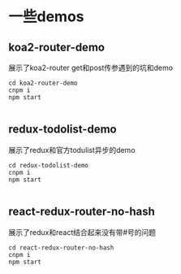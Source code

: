 # 一些demos
## koa2-router-demo
展示了koa2-router get和post传参遇到的坑和demo

```
cd koa2-router-demo
cnpm i 
npm start


```
## redux-todolist-demo
展示了redux和官方todulist异步的demo
```
cd redux-todolist-demo
cnpm i 
npm start


```

## react-redux-router-no-hash
展示了redux和react结合起来没有带#号的问题
```
cd react-redux-router-no-hash
cnpm i 
npm start


```